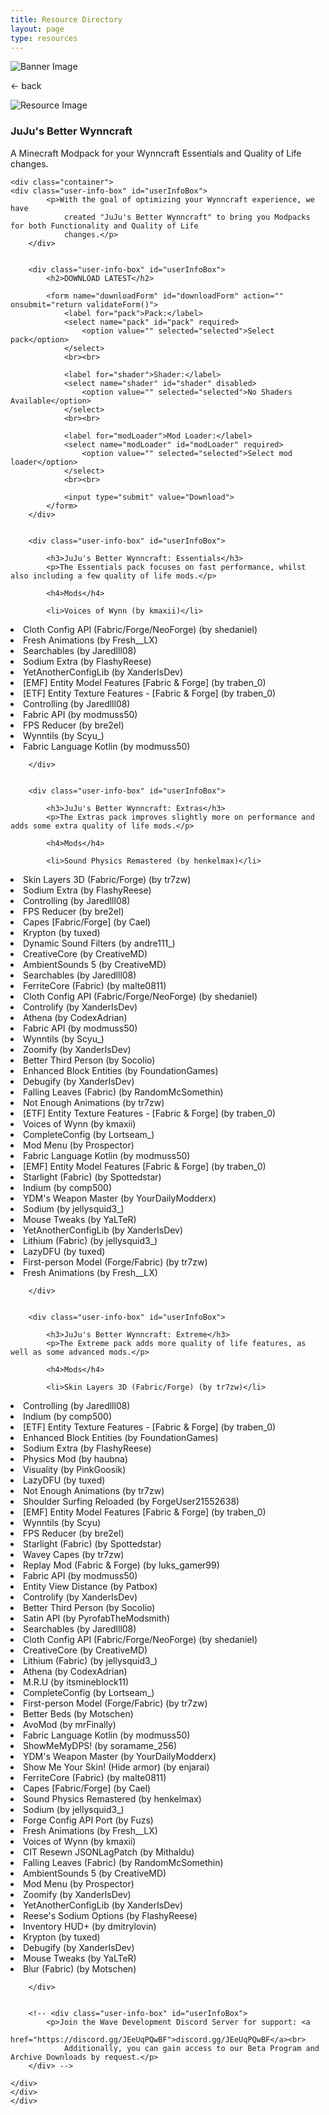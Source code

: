 ```yaml
---
title: Resource Directory
layout: page
type: resources
---
```

<style>
    hr.has-background-black {
        display: none;
    }

    h1.title {
        display: none;
    }
</style>
<link rel="stylesheet" href="https://api.scyted.tv/wave-development/dashboard/scytedtv-resources-mobile.css">
<body>
<script src="jujus-better-wynncraft.js"></script>

<div class="banner">
    <img src="https://cdn.scyted.tv/website-assets/resource-portal/banner.jpg" alt="Banner Image" class="banner-image">
  </div>

<div class="resource-container">
  
  <div class="resource-wrapper">
  
  <div class="resource-back" onclick="backButton()"><p>← back</p></div>

  <div class="resource-info-box">
    <img src="https://cdn.scyted.tv/jujus-better-wynncraft/logo.png" alt="Resource Image" class="resource-image">
    <h3>JuJu's Better Wynncraft</h3>
    A Minecraft Modpack for your Wynncraft Essentials and Quality of Life changes.
  </div>
  
  </div>
  
<div class="resource-box">

  <div id="login-container" class="login-container">
  </div>

  <style>
    .user-info-box {
        flex: 1;
        padding: 20px;
        background-color: #fff;
        border-radius: 8px;
        margin-top: 10px;
        text-align: left;
    }
    </style>
    <div class="container">
    <div class="user-info-box" id="userInfoBox">
            <p>With the goal of optimizing your Wynncraft experience, we have
                created "JuJu's Better Wynncraft" to bring you Modpacks for both Functionality and Quality of Life
                changes.</p>
        </div>


        <div class="user-info-box" id="userInfoBox">
            <h2>DOWNLOAD LATEST</h2>

            <form name="downloadForm" id="downloadForm" action="" onsubmit="return validateForm()">
                <label for="pack">Pack:</label>
                <select name="pack" id="pack" required>
                    <option value="" selected="selected">Select pack</option>
                </select>
                <br><br>

                <label for="shader">Shader:</label>
                <select name="shader" id="shader" disabled>
                    <option value="" selected="selected">No Shaders Available</option>
                </select>
                <br><br>

                <label for="modLoader">Mod Loader:</label>
                <select name="modLoader" id="modLoader" required>
                    <option value="" selected="selected">Select mod loader</option>
                </select>
                <br><br>

                <input type="submit" value="Download">
            </form>
        </div>


        <div class="user-info-box" id="userInfoBox">

            <h3>JuJu's Better Wynncraft: Essentials</h3>
            <p>The Essentials pack focuses on fast performance, whilst also including a few quality of life mods.</p>

            <h4>Mods</h4>

            <li>Voices of Wynn (by kmaxii)</li>
<li>Cloth Config API (Fabric/Forge/NeoForge) (by shedaniel)</li>
<li>Fresh Animations (by Fresh__LX)</li>
<li>Searchables (by Jaredlll08)</li>
<li>Sodium Extra (by FlashyReese)</li>
<li>YetAnotherConfigLib (by XanderIsDev)</li>
<li>[EMF] Entity Model Features [Fabric & Forge] (by traben_0)</li>
<li>[ETF] Entity Texture Features - [Fabric & Forge] (by traben_0)</li>
<li>Controlling (by Jaredlll08)</li>
<li>Fabric API (by modmuss50)</li>
<li>FPS Reducer (by bre2el)</li>
<li>Wynntils (by Scyu_)</li>
<li>Fabric Language Kotlin (by modmuss50)</li>

        </div>


        <div class="user-info-box" id="userInfoBox">

            <h3>JuJu's Better Wynncraft: Extras</h3>
            <p>The Extras pack improves slightly more on performance and adds some extra quality of life mods.</p>

            <h4>Mods</h4>

            <li>Sound Physics Remastered (by henkelmax)</li>
<li>Skin Layers 3D (Fabric/Forge) (by tr7zw)</li>
<li>Sodium Extra (by FlashyReese)</li>
<li>Controlling (by Jaredlll08)</li>
<li>FPS Reducer (by bre2el)</li>
<li>Capes [Fabric/Forge] (by Cael)</li>
<li>Krypton (by tuxed)</li>
<li>Dynamic Sound Filters (by andre111_)</li>
<li>CreativeCore (by CreativeMD)</li>
<li>AmbientSounds 5 (by CreativeMD)</li>
<li>Searchables (by Jaredlll08)</li>
<li>FerriteCore (Fabric) (by malte0811)</li>
<li>Cloth Config API (Fabric/Forge/NeoForge) (by shedaniel)</li>
<li>Controlify (by XanderIsDev)</li>
<li>Athena (by CodexAdrian)</li>
<li>Fabric API (by modmuss50)</li>
<li>Wynntils (by Scyu_)</li>
<li>Zoomify (by XanderIsDev)</li>
<li>Better Third Person (by Socolio)</li>
<li>Enhanced Block Entities (by FoundationGames)</li>
<li>Debugify (by XanderIsDev)</li>
<li>Falling Leaves (Fabric) (by RandomMcSomethin)</li>
<li>Not Enough Animations (by tr7zw)</li>
<li>[ETF] Entity Texture Features - [Fabric & Forge] (by traben_0)</li>
<li>Voices of Wynn (by kmaxii)</li>
<li>CompleteConfig (by Lortseam_)</li>
<li>Mod Menu (by Prospector)</li>
<li>Fabric Language Kotlin (by modmuss50)</li>
<li>[EMF] Entity Model Features [Fabric & Forge] (by traben_0)</li>
<li>Starlight (Fabric) (by Spottedstar)</li>
<li>Indium (by comp500)</li>
<li>YDM's Weapon Master (by YourDailyModderx)</li>
<li>Sodium (by jellysquid3_)</li>
<li>Mouse Tweaks (by YaLTeR)</li>
<li>YetAnotherConfigLib (by XanderIsDev)</li>
<li>Lithium (Fabric) (by jellysquid3_)</li>
<li>LazyDFU (by tuxed)</li>
<li>First-person Model (Forge/Fabric) (by tr7zw)</li>
<li>Fresh Animations (by Fresh__LX)</li>

        </div>


        <div class="user-info-box" id="userInfoBox">

            <h3>JuJu's Better Wynncraft: Extreme</h3>
            <p>The Extreme pack adds more quality of life features, as well as some advanced mods.</p>

            <h4>Mods</h4>

            <li>Skin Layers 3D (Fabric/Forge) (by tr7zw)</li>
<li>Controlling (by Jaredlll08)</li>
<li>Indium (by comp500)</li>
<li>[ETF] Entity Texture Features - [Fabric & Forge] (by traben_0)</li>
<li>Enhanced Block Entities (by FoundationGames)</li>
<li>Sodium Extra (by FlashyReese)</li>
<li>Physics Mod (by haubna)</li>
<li>Visuality (by PinkGoosik)</li>
<li>LazyDFU (by tuxed)</li>
<li>Not Enough Animations (by tr7zw)</li>
<li>Shoulder Surfing Reloaded (by ForgeUser21552638)</li>
<li>[EMF] Entity Model Features [Fabric & Forge] (by traben_0)</li>
<li>Wynntils (by Scyu)</li>
<li>FPS Reducer (by bre2el)</li>
<li>Starlight (Fabric) (by Spottedstar)</li>
<li>Wavey Capes (by tr7zw)</li>
<li>Replay Mod (Fabric & Forge) (by luks_gamer99)</li>
<li>Fabric API (by modmuss50)</li>
<li>Entity View Distance (by Patbox)</li>
<li>Controlify (by XanderIsDev)</li>
<li>Better Third Person (by Socolio)</li>
<li>Satin API (by PyrofabTheModsmith)</li>
<li>Searchables (by Jaredlll08)</li>
<li>Cloth Config API (Fabric/Forge/NeoForge) (by shedaniel)</li>
<li>CreativeCore (by CreativeMD)</li>
<li>Lithium (Fabric) (by jellysquid3_)</li>
<li>Athena (by CodexAdrian)</li>
<li>M.R.U (by itsmineblock11)</li>
<li>CompleteConfig (by Lortseam_)</li>
<li>First-person Model (Forge/Fabric) (by tr7zw)</li>
<li>Better Beds (by Motschen)</li>
<li>AvoMod (by mrFinally)</li>
<li>Fabric Language Kotlin (by modmuss50)</li>
<li>ShowMeMyDPS! (by soramame_256)</li>
<li>YDM's Weapon Master (by YourDailyModderx)</li>
<li>Show Me Your Skin! (Hide armor) (by enjarai)</li>
<li>FerriteCore (Fabric) (by malte0811)</li>
<li>Capes [Fabric/Forge] (by Cael)</li>
<li>Sound Physics Remastered (by henkelmax)</li>
<li>Sodium (by jellysquid3_)</li>
<li>Forge Config API Port (by Fuzs)</li>
<li>Fresh Animations (by Fresh__LX)</li>
<li>Voices of Wynn (by kmaxii)</li>
<li>CIT Resewn JSONLagPatch (by Mithaldu)</li>
<li>Falling Leaves (Fabric) (by RandomMcSomethin)</li>
<li>AmbientSounds 5 (by CreativeMD)</li>
<li>Mod Menu (by Prospector)</li>
<li>Zoomify (by XanderIsDev)</li>
<li>YetAnotherConfigLib (by XanderIsDev)</li>
<li>Reese's Sodium Options (by FlashyReese)</li>
<li>Inventory HUD+ (by dmitrylovin)</li>
<li>Krypton (by tuxed)</li>
<li>Debugify (by XanderIsDev)</li>
<li>Mouse Tweaks (by YaLTeR)</li>
<li>Blur (Fabric) (by Motschen)</li>

        </div>


        <!-- <div class="user-info-box" id="userInfoBox">
            <p>Join the Wave Development Discord Server for support: <a
                    href="https://discord.gg/JEeUqPQwBF">discord.gg/JEeUqPQwBF</a><br>
                Additionally, you can gain access to our Beta Program and Archive Downloads by request.</p>
        </div> -->

    </div>
    </div>
    </div>

<script src="https://api.scyted.tv/wave-development/dashboard/page-loading-script.js"></script>
<script src="index-script.js"></script>
<script src="insert-scripts.js"></script>
<script src="https://api.scyted.tv/wave-development/dashboard/mobile-redirect.js"></script>
<script async src="https://www.googletagmanager.com/gtag/js?id=G-LF3ZTHGQHE"></script>

</body>